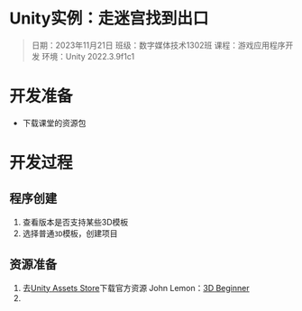 # Unity实例：走迷宫找到出口
> 日期：2023年11月21日
> 班级：数字媒体技术1302班
> 课程：游戏应用程序开发
> 环境：Unity 2022.3.9f1c1

# 开发准备
- 下载课堂的资源包

# 开发过程
## 程序创建
1. 查看版本是否支持某些3D模板
2. 选择普通`3D`模板，创建项目
## 资源准备
1. 去[Unity Assets Store](https://assetstore.unity.com/)下载官方资源
John Lemon：[3D Beginner](https://assetstore.unity.com/packages/essentials/tutorial-projects/unity-learn-3d-beginner-tutorial-resources-urp-143848)
1. 
